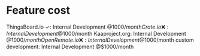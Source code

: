 # Feature cost

ThingsBoard.io ✓: Internal Development @$1000/month
Crate.io ❌: Internal Development @$1000/month
Kaaproject.org: Internal Development @$1000/month
OpenRemote.io ❌: Internal Development @$1000/month
custom development: Internal Development @$1000/month
